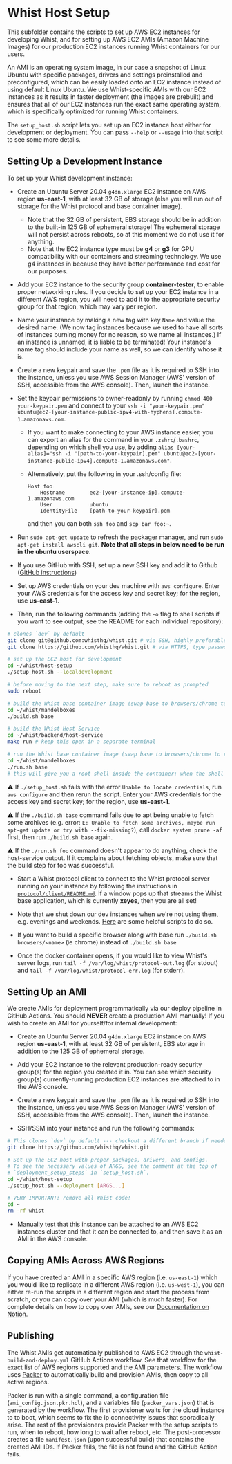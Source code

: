 # Whist Host Setup

This subfolder contains the scripts to set up AWS EC2 instances for developing Whist, and for setting up AWS EC2 AMIs (Amazon Machine Images) for our production EC2 instances running Whist containers for our users.

An AMI is an operating system image, in our case a snapshot of Linux Ubuntu with specific packages, drivers and settings preinstalled and preconfigured, which can be easily loaded onto an EC2 instance instead of using default Linux Ubuntu. We use Whist-specific AMIs with our EC2 instances as it results in faster deployment (the images are prebuilt) and ensures that all of our EC2 instances run the exact same operating system, which is specifically optimized for running Whist containers.

The `setup_host.sh` script lets you set up an EC2 instance host either for development or deployment. You can pass `--help` or `--usage` into that script to see some more details.

## Setting Up a Development Instance

To set up your Whist development instance:

- Create an Ubuntu Server 20.04 `g4dn.xlarge` EC2 instance on AWS region **us-east-1**, with at least 32 GB of storage (else you will run out of storage for the Whist protocol and base container image).

  - Note that the 32 GB of persistent, EBS storage should be in addition to the built-in 125 GB of ephemeral storage! The ephemeral storage will not persist across reboots, so at this moment we do not use it for anything.
  - Note that the EC2 instance type must be **g4** or **g3** for GPU compatibility with our containers and streaming technology. We use g4 instances in because they have better performance and cost for our purposes.

- Add your EC2 instance to the security group **container-tester**, to enable proper networking rules. If you decide to set up your EC2 instance in a different AWS region, you will need to add it to the appropriate security group for that region, which may vary per region.

- Name your instance by making a new tag with key `Name` and value the desired name. (We now tag instances because we used to have all sorts of instances burning money for no reason, so we name all instances.) If an instance is unnamed, it is liable to be terminated! Your instance's name tag should include your name as well, so we can identify whose it is.

- Create a new keypair and save the `.pem` file as it is required to SSH into the instance, unless you use AWS Session Manager (AWS' version of SSH, accessible from the AWS console). Then, launch the instance.

- Set the keypair permissions to owner-readonly by running `chmod 400 your-keypair.pem` and connect to your `ssh -i "your-keypair.pem" ubuntu@ec2-[your-instance-public-ipv4-with-hyphens].compute-1.amazonaws.com`.

  - If you want to make connecting to your AWS instance easier, you can export an alias for the command in your `.zshrc`/`.bashrc`, depending on which shell you use, by adding `alias [your-alias]="ssh -i "[path-to-your-keypair].pem" ubuntu@ec2-[your-instance-public-ipv4].compute-1.amazonaws.com"`.

  - Alternatively, put the following in your .ssh/config file:

        Host foo
            Hostname        ec2-[your-instance-ip].compute-1.amazonaws.com
            User            ubuntu
            IdentityFile    [path-to-your-keypair].pem

    and then you can both `ssh foo` and `scp bar foo:~`.

- Run `sudo apt-get update` to refresh the packager manager, and run `sudo apt-get install awscli git`. **Note that all steps in below need to be run in the ubuntu userspace**.

- If you use GitHub with SSH, set up a new SSH key and add it to Github ([GitHub instructions](https://docs.github.com/en/github/authenticating-to-github/connecting-to-github-with-ssh))

- Set up AWS credentials on your dev machine with `aws configure`. Enter your AWS credentials for the access key and secret key; for the region, use **us-east-1**.

- Then, run the following commands (adding the `-o` flag to shell scripts if you want to see output, see the README for each individual repository):

```bash
# clones `dev` by default
git clone git@github.com:whisthq/whist.git # via SSH, highly preferable
git clone https://github.com/whisthq/whist.git # via HTTPS, type password on every push

# set up the EC2 host for development
cd ~/whist/host-setup
./setup_host.sh --localdevelopment

# before moving to the next step, make sure to reboot as prompted
sudo reboot

# build the Whist base container image (swap base to browsers/chrome to build the Whist Chrome container)
cd ~/whist/mandelboxes
./build.sh base

# build the Whist Host Service
cd ~/whist/backend/host-service
make run # keep this open in a separate terminal

# run the Whist base container image (swap base to browsers/chrome to run the Whist Chrome container)
cd ~/whist/mandelboxes
./run.sh base
# this will give you a root shell inside the container; when the shell exits, the container will close as well
```

⚠️ If `./setup_host.sh` fails with the error `Unable to locate credentials`, run `aws configure` and then rerun the script. Enter your AWS credentials for the access key and secret key; for the region, use **us-east-1**.

⚠️ If the `./build.sh base` command fails due to apt being unable to fetch some archives (e.g. error: `E: Unable to fetch some archives, maybe run apt-get update or try with --fix-missing?`), call `docker system prune -af` first, then run `./build.sh base` again.

⚠️ If the `./run.sh foo` command doesn't appear to do anything, check the host-service output. If it complains about fetching objects, make sure that the build step for foo was successful.

- Start a Whist protocol client to connect to the Whist protocol server running on your instance by following the instructions in [`protocol/client/README.md`](https://github.com/whisthq/whist/blob/dev/protocol/client/README.md). If a window pops up that streams the Whist base application, which is currently **xeyes**, then you are all set!

- Note that we shut down our dev instances when we're not using them, e.g. evenings and weekends. [Here](https://whisthq.slack.com/archives/CPV6JFG67/p1611603277006600) are some helpful scripts to do so.

- If you want to build a specific browser along with base run `./build.sh browsers/<name>` (ie chrome) instead of `./build.sh base`

- Once the docker container opens, if you would like to view Whist's server logs, run `tail -f /var/log/whist/protocol-out.log` (for stdout) and `tail -f /var/log/whist/protocol-err.log` (for stderr).

## Setting Up an AMI

We create AMIs for deployment programmatically via our deploy pipeline in GitHub Actions. You should **NEVER** create a production AMI manually! If you wish to create an AMI for yourself/for internal development:

- Create an Ubuntu Server 20.04 `g4dn.xlarge` EC2 instance on AWS region **us-east-1**, with at least 32 GB of persistent, EBS storage in addition to the 125 GB of ephemeral storage.

- Add your EC2 instance to the relevant production-ready security group(s) for the region you created it in. You can see which security group(s) currently-running production EC2 instances are attached to in the AWS console.

- Create a new keypair and save the `.pem` file as it is required to SSH into the instance, unless you use AWS Session Manager (AWS' version of SSH, accessible from the AWS console). Then, launch the instance.

- SSH/SSM into your instance and run the following commands:

```bash
# This clones `dev` by default --- checkout a different branch if needed
git clone https://github.com/whisthq/whist.git

# Set up the EC2 host with proper packages, drivers, and configs.
# To see the necessary values of ARGS, see the comment at the top of
# `deployment_setup_steps` in `setup_host.sh`.
cd ~/whist/host-setup
./setup_host.sh --deployment [ARGS...]

# VERY IMPORTANT: remove all Whist code!
cd ~
rm -rf whist
```

- Manually test that this instance can be attached to an AWS EC2 instances cluster and that it can be connected to, and then save it as an AMI in the AWS console.

## Copying AMIs Across AWS Regions

If you have created an AMI in a specific AWS region (i.e. `us-east-1`) which you would like to replicate in a different AWS region (i.e. `us-west-1`), you can either re-run the scripts in a different region and start the process from scratch, or you can copy over your AMI (which is much faster). For complete details on how to copy over AMIs, see our [Documentation on Notion](https://www.notion.so/whisthq/4d91593ea0e0438b8bdb14c25c219d55?v=0c3983cf062d4c3d96ac2a65eb31761b&p=ca4fdec782894072a6dd63f32b494e1d).

## Publishing

The Whist AMIs get automatically published to AWS EC2 through the `whist-build-and-deploy.yml` GitHub Actions workflow. See that workflow for the exact list of AWS regions supported and the AMI parameters.
The workflow uses [Packer](https://www.packer.io/) to automatically build and provision AMIs, then copy to all active regions.

Packer is run with a single command, a configuration file (`ami_config.json.pkr.hcl`), and a variables file (`packer_vars.json`) that is generated by the workflow. The first provisioner waits for the cloud instance to to boot, which seems to fix the ip connectivity issues that sporadically arise. The rest of the provisioners provide Packer with the setup scripts to run, when to reboot, how long to wait after reboot, etc. The post-processor creates a file `manifest.json` (upon successful build) that contains the created AMI IDs. If Packer fails, the file is not found and the GitHub Action fails.
